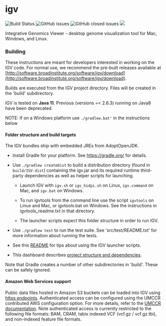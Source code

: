 # igv
![Build Status](https://github.com/igvteam/igv/actions/workflows/gradle_test.yml/badge.svg?branch=github_actions)
![GitHub issues](https://img.shields.io/github/issues/igvteam/igv)
![GitHub closed issues](https://img.shields.io/github/issues-closed/igvteam/igv)
![](https://img.shields.io/npm/l/igv.svg)

Integrative Genomics Viewer - desktop genome visualization tool for Mac, Windows, and Linux.

### Building

These instructions are meant for developers interested in working on the IGV code.  For normal use,
we recommend the pre-built releases available at [http://software.broadinstitute.org/software/igv/download](http://software.broadinstitute.org/software/igv/download).

Builds are executed from the IGV project directory.  Files will be created in the 'build' subdirectory.

IGV is tested on **Java 11**. Previous (versions =< 2.6.3) running on Java8 have been deprecated.

NOTE: If on a Windows platform use ```./gradlew.bat'``` in the instructions below

#### Folder structure and build targets

The IGV bundles ship with embedded JREs from AdoptOpenJDK.

* Install Gradle for your platform.  See https://gradle.org/ for details.

* Use ```./gradlew createDist``` to build a distribution directory (found in ```build/IGV-dist```) containing 
  the igv.jar and its required runtime third-party dependencies as well as helper scripts for launching.

    * Launch IGV with `igv.sh` or `igv_hidpi.sh` on Linux, `igv.command` on Mac, and `igv.bat` on Windows.

    * To run igvtools from the command line use the script `igvtools` on Linux and Mac, or igvtools.bat
      on Windows.  See the instructions in igvtools_readme.txt in that directory.

    * The launcher scripts expect this folder structure in order to run IGV.
  
* Use ```./gradlew test``` to run the test suite.  See 'src/test/README.txt' for more information about running
  the tests.
  
* See this [README](https://raw.githubusercontent.com/igvteam/igv/master/scripts/readme.txt) for tips about using the IGV launcher scripts.

* This dashboard describes [project structure and dependencies](https://sourcespy.com/github/igvteamigv/). 


Note that Gradle creates a number of other subdirectories in 'build'.  These can be safely ignored.

#### Amazon Web Services support

Public data files hosted in Amazon S3 buckets can be loaded into IGV using [https endpoints](https://docs.aws.amazon.com/AmazonS3/latest/dev/UsingBucket.html).  Authenticated access can be configured using the UMCCR contributed AWS configuration option.  For more details, refer to the [UMCCR documentation](https://umccr.org/blog/igv-amazon-backend-setup/).   Note authenticated access is currently restricted to the following file formats:  BAM, CRAM, tabix indexed VCF (vcf.gz / vcf.gz.tbi), and non-indexed feature file formats.

